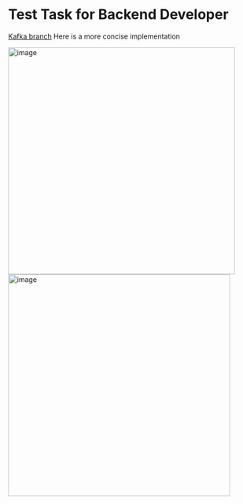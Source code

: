 # Test Task for Backend Developer

[Kafka branch](https://github.com/dmtrius/TestTask_12_2024/tree/kafka)
Here is a more concise implementation

<img width="461" alt="image" src="https://github.com/user-attachments/assets/beabb402-72ec-4c46-b284-124b1f5b9447" />

<img width="451" alt="image" src="https://github.com/user-attachments/assets/e834cd68-7deb-4bf8-b567-94fdd4c2bda0" />
